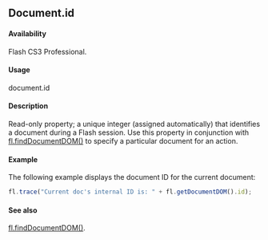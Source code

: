 ## Document.id

#### Availability

Flash CS3 Professional.

#### Usage

document.id

#### Description

Read-only property; a unique integer (assigned automatically) that identifies a document during a Flash session. Use this property in conjunction with [fl.findDocumentDOM()](../flash_object_(fl)/fl25.md) to specify a particular document for an action.

#### Example


The following example displays the document ID for the current document:
```javascript
fl.trace("Current doc's internal ID is: " + fl.getDocumentDOM().id);

```
#### See also

[fl.findDocumentDOM()](../flash_object_(fl)/fl25.md).
